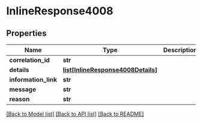 # InlineResponse4008

## Properties
Name | Type | Description | Notes
------------ | ------------- | ------------- | -------------
**correlation_id** | **str** |  | [optional] 
**details** | [**list[InlineResponse4008Details]**](InlineResponse4008Details.md) |  | [optional] 
**information_link** | **str** |  | [optional] 
**message** | **str** |  | 
**reason** | **str** |  | 

[[Back to Model list]](../README.md#documentation-for-models) [[Back to API list]](../README.md#documentation-for-api-endpoints) [[Back to README]](../README.md)


